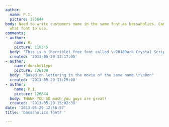 ```yaml
---
author:
  name: P.I.
  picture: 126644
body: Need to write customers name in the same font as bassaholics. Can anyone tell
  what font to use.
comments:
- author:
    name: R.
    picture: 119345
  body: "This is a (horrible) free font called \u2018Dark Crystal Script\u2019."
  created: '2013-05-29 13:17:05'
- author:
    name: donshottype
    picture: 126100
  body: "Based on lettering in the movie of the same name.\r\nDon"
  created: '2013-05-29 13:25:00'
- author:
    name: P.I.
    picture: 126644
  body: THANK YOU SO much you guys are great!
  created: '2013-05-29 15:02:38'
date: '2013-05-29 12:56:57'
title: 'bassaholics font? '

---
```

